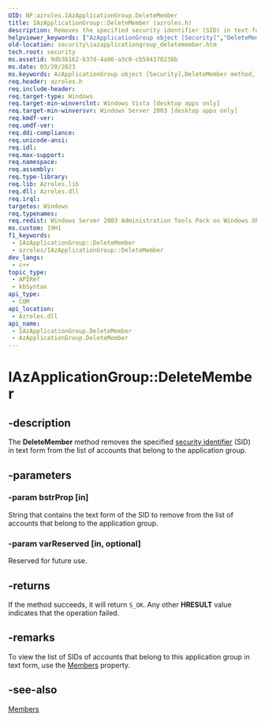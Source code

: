 ```yaml
---
UID: NF:azroles.IAzApplicationGroup.DeleteMember
title: IAzApplicationGroup::DeleteMember (azroles.h)
description: Removes the specified security identifier (SID) in text form from the list of accounts that belong to the application group.
helpviewer_keywords: ["AzApplicationGroup object [Security]","DeleteMember method","DeleteMember","DeleteMember method [Security]","DeleteMember method [Security]","AzApplicationGroup object","DeleteMember method [Security]","IAzApplicationGroup interface","IAzApplicationGroup interface [Security]","DeleteMember method","IAzApplicationGroup.DeleteMember","IAzApplicationGroup::DeleteMember","azroles/IAzApplicationGroup::DeleteMember","security.iazapplicationgroup_deletemember"]
old-location: security\iazapplicationgroup_deletemember.htm
tech.root: security
ms.assetid: 9db3b162-b37d-4a86-a3c0-cb594370238b
ms.date: 03/20/2023
ms.keywords: AzApplicationGroup object [Security],DeleteMember method, DeleteMember, DeleteMember method [Security], DeleteMember method [Security],AzApplicationGroup object, DeleteMember method [Security],IAzApplicationGroup interface, IAzApplicationGroup interface [Security],DeleteMember method, IAzApplicationGroup.DeleteMember, IAzApplicationGroup::DeleteMember, azroles/IAzApplicationGroup::DeleteMember, security.iazapplicationgroup_deletemember
req.header: azroles.h
req.include-header: 
req.target-type: Windows
req.target-min-winverclnt: Windows Vista [desktop apps only]
req.target-min-winversvr: Windows Server 2003 [desktop apps only]
req.kmdf-ver: 
req.umdf-ver: 
req.ddi-compliance: 
req.unicode-ansi: 
req.idl: 
req.max-support: 
req.namespace: 
req.assembly: 
req.type-library: 
req.lib: Azroles.lib
req.dll: Azroles.dll
req.irql: 
targetos: Windows
req.typenames: 
req.redist: Windows Server 2003 Administration Tools Pack on Windows XP
ms.custom: 19H1
f1_keywords:
 - IAzApplicationGroup::DeleteMember
 - azroles/IAzApplicationGroup::DeleteMember
dev_langs:
 - c++
topic_type:
 - APIRef
 - kbSyntax
api_type:
 - COM
api_location:
 - Azroles.dll
api_name:
 - IAzApplicationGroup.DeleteMember
 - AzApplicationGroup.DeleteMember
---
```


# IAzApplicationGroup::DeleteMember

## -description

The **DeleteMember** method removes  the specified [security identifier](/windows/win32/SecGloss/s-gly) (SID) in text form from the list of accounts that belong to the application group.

## -parameters

### -param bstrProp [in]

String that contains the text form of the SID to remove from the list of accounts that belong to the application group.

### -param varReserved [in, optional]

Reserved for future use.

## -returns

If the method succeeds, it will return `S_OK`. Any other **HRESULT** value indicates that the operation failed.

## -remarks

To view the list of SIDs of accounts that belong to this application group in text form, use the [Members](nf-azroles-iazapplicationgroup-get_members.md) property.

## -see-also

[Members](nf-azroles-iazapplicationgroup-get_members.md)
